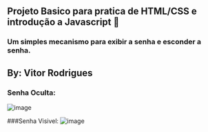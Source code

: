 ## Projeto Basico para pratica de HTML/CSS e introdução a Javascript 🚀

### Um simples mecanismo para exibir a senha e esconder a senha.

## By: Vitor Rodrigues

### Senha Oculta:
![image](https://user-images.githubusercontent.com/42449194/194785423-dcc0d572-673c-4af7-8fc3-e9efd1b86852.png)


###Senha Visivel:
![image](https://user-images.githubusercontent.com/42449194/194785454-e343b567-b764-4821-9c53-01a9cbd684a3.png)

